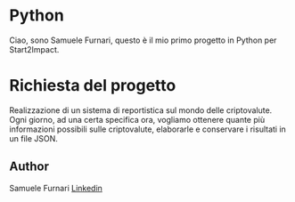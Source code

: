 # Python
Ciao, sono Samuele Furnari, questo è il mio primo progetto in Python per Start2Impact.

# Richiesta del progetto
Realizzazione di un sistema di reportistica sul mondo delle criptovalute.
Ogni giorno, ad una certa specifica ora, vogliamo ottenere quante più informazioni possibili sulle criptovalute, 
elaborarle e conservare i risultati in un file JSON.

## Author
Samuele Furnari
[Linkedin](https://www.linkedin.com/in/samuele-furnari-a37567220/)
